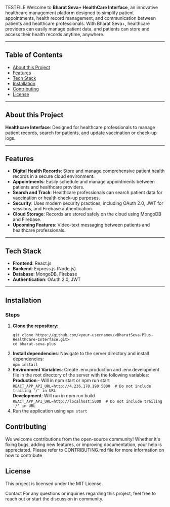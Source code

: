 TESTFILE
Welcome to **Bharat Seva+ HealthCare Interface**, an innovative healthcare management platform designed to simplify patient appointments, health record management, and communication between patients and healthcare professionals. With Bharat Seva+, healthcare providers can easily manage patient data, and patients can store and access their health records anytime, anywhere.

---

## Table of Contents

- [About this Project](#about-this-project)
- [Features](#features)
- [Tech Stack](#tech-stack)
- [Installation](#installation)
- [Contributing](#contributing)
- [License](#license)

---

## About this Project
**Healthcare Interface**: Designed for healthcare professionals to manage patient records, search for patients, and update vaccination or check-up logs.

---

## Features

- **Digital Health Records**: Store and manage comprehensive patient health records in a secure cloud environment.
- **Appointments**: Easily schedule and manage appointments between patients and healthcare providers.
- **Search and Track**: Healthcare professionals can search patient data for vaccination or health check-up purposes.
- **Security**: Uses modern security practices, including OAuth 2.0, JWT for sessions, and Firebase authentication.
- **Cloud Storage**: Records are stored safely on the cloud using MongoDB and Firebase.
- **Upcoming Features**: Video-text messaging between patients and healthcare professionals.

---

## Tech Stack
- **Frontend**: React.js
- **Backend**: Express.js (Node.js)
- **Database**: MongoDB, Firebase
- **Authentication**: OAuth 2.0, JWT
---

## Installation
### Steps

1. **Clone the repository**:
   ```
   git clone https://github.com/<your-username>/<BharatSeva-Plus-HealthCare-Interface.git>
   cd bharat-seva-plus
	```
2. **Install dependencies**: Navigate to the server directory and install dependencies:  
	```npm install```
3. **Environment Variables**: Create .env.production  and .env.development file in the root directory of the server with the following variables:  
**Production**:-   Will in npm start or npm run start  
```REACT_APP_API_URL=http://4.236.178.190:5000  # Do not include trailing '/' in URL ```  
**Development**:  Will run in npm run build  
```REACT_APP_API_URL=http://localhost:5000  # Do not include trailing '/' in URL ```  
4. Run the application  using 
```npm start```



## Contributing
We welcome contributions from the open-source community! Whether it's fixing bugs, adding new features, or improving documentation, your help is appreciated. 
Please refer to CONTRIBUTING.md file for more information on how to contribute

## License
  This project is licensed under the MIT License.

Contact
For any questions or inquiries regarding this project, feel free to reach out or start the discussion in community.
